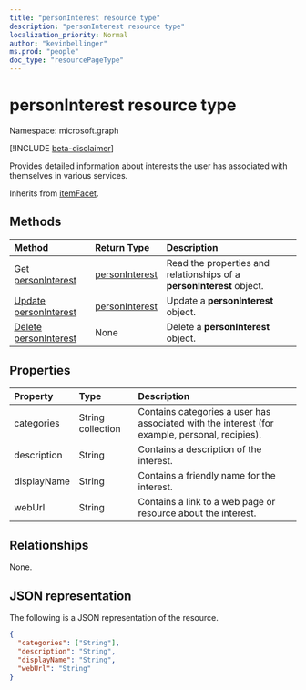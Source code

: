 ```yaml
---
title: "personInterest resource type"
description: "personInterest resource type"
localization_priority: Normal
author: "kevinbellinger"
ms.prod: "people"
doc_type: "resourcePageType"
---
```


# personInterest resource type

Namespace: microsoft.graph

[!INCLUDE [beta-disclaimer](../../includes/beta-disclaimer.md)]

Provides detailed information about interests the user has associated with themselves in various services.

Inherits from [itemFacet](itemfacet.md).

## Methods

| Method                                                    | Return Type                         | Description                                                           |
|:----------------------------------------------------------|:------------------------------------|:----------------------------------------------------------------------|
| [Get personInterest](../api/personinterest-get.md)        | [personInterest](personinterest.md) | Read the properties and relationships of a **personInterest** object. |
| [Update personInterest](../api/personinterest-update.md)  | [personInterest](personinterest.md) | Update a **personInterest** object.                                   |
| [Delete personInterest](../api/personinterest-delete.md)  | None                                | Delete a **personInterest** object.                                   |

## Properties

| Property     | Type             | Description                                                                                    |
|:-------------|:-----------------|:-----------------------------------------------------------------------------------------------|
|categories    |String collection | Contains categories a user has associated with the interest (for example, personal, recipies). |
|description   |String            | Contains a description of the interest.                                                        |
|displayName   |String            | Contains a friendly name for the interest.                                                     |
|webUrl        |String            | Contains a link to a web page or resource about the interest.                                  |

## Relationships

None.

## JSON representation

The following is a JSON representation of the resource.

<!-- {
  "blockType": "resource",
  "optionalProperties": [

  ],
  "@odata.type": "microsoft.graph.personInterest",
  "baseType": ""
}-->

```json
{
  "categories": ["String"],
  "description": "String",
  "displayName": "String",
  "webUrl": "String"
}
```

<!-- uuid: 16cd6b66-4b1a-43a1-adaf-3a886856ed98
2019-02-04 14:57:30 UTC -->
<!-- {
  "type": "#page.annotation",
  "description": "personInterest resource",
  "keywords": "",
  "section": "documentation",
  "tocPath": ""
}-->
